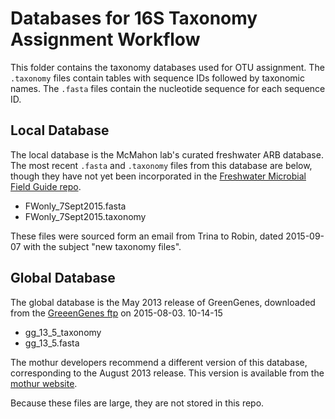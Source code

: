 Databases for 16S Taxonomy Assignment Workflow
===

This folder contains the taxonomy databases used for OTU assignment. The `.taxonomy` files contain tables with sequence IDs followed by taxonomic names. The `.fasta` files contain the nucleotide sequence for each sequence ID.

Local Database
---

The local database is the McMahon lab's curated freshwater ARB database. The most recent `.fasta` and `.taxonomy` files from this database are below, though they have not yet been incorporated in the [Freshwater Microbial Field Guide repo](https://github.com/mcmahon-uw/FWMFG).

* FWonly_7Sept2015.fasta
*	FWonly_7Sept2015.taxonomy

These files were sourced form an email from Trina to Robin, dated 2015-09-07 with the subject "new taxonomy files".

Global Database
---

The global database is the May 2013 release of GreenGenes, downloaded from the [GreeenGenes ftp](ftp://greengenes.microbio.me/greengenes_release/gg_13_5/) on 2015-08-03.
10-14-15

* gg_13_5_taxonomy
* gg_13_5.fasta

The mothur developers recommend a different version of this database, corresponding to the August 2013 release. This version is available from the [mothur website](http://mothur.org/wiki/Greengenes-formatted_databases).

Because these files are large, they are not stored in this repo.
